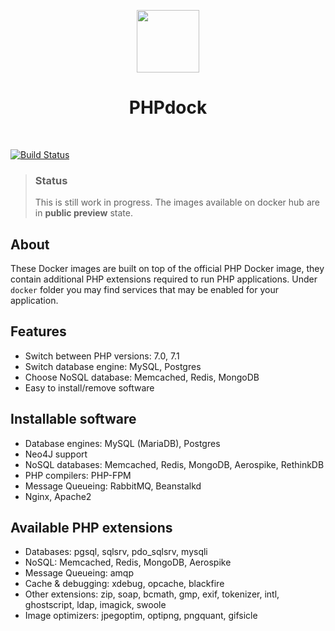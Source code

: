 <p align="center">
    <a href="https://www.docker.com/" target="_blank">
        <img src="https://www.docker.com/sites/default/files/mono_vertical_large.png" height="100px">
    </a>
    <h1 align="center">PHPdock</h1>
    <br>
</p>

[![Build Status](https://travis-ci.org/miholeus/phpdock.svg?branch=master)](https://travis-ci.org/miholeus/phpdock)

> ### Status
> This is still work in progress. The images available on docker hub are in **public preview** state.

## About

These Docker images are built on top of the official PHP Docker image, they contain additional PHP extensions required to run PHP applications.
Under `docker` folder you may find services that may be enabled for your application.


## Features

- Switch between PHP versions: 7.0, 7.1
- Switch database engine: MySQL, Postgres
- Choose NoSQL database: Memcached, Redis, MongoDB
- Easy to install/remove software

## Installable software

- Database engines: MySQL (MariaDB), Postgres
- Neo4J support
- NoSQL databases: Memcached, Redis, MongoDB, Aerospike, RethinkDB
- PHP compilers: PHP-FPM
- Message Queueing: RabbitMQ, Beanstalkd
- Nginx, Apache2

## Available PHP extensions

- Databases: pgsql, sqlsrv, pdo_sqlsrv, mysqli
- NoSQL: Memcached, Redis, MongoDB, Aerospike
- Message Queueing: amqp
- Cache & debugging: xdebug, opcache, blackfire
- Other extensions: zip, soap, bcmath, gmp, exif, tokenizer, intl, ghostscript, ldap, imagick, swoole
- Image optimizers: jpegoptim, optipng, pngquant, gifsicle
